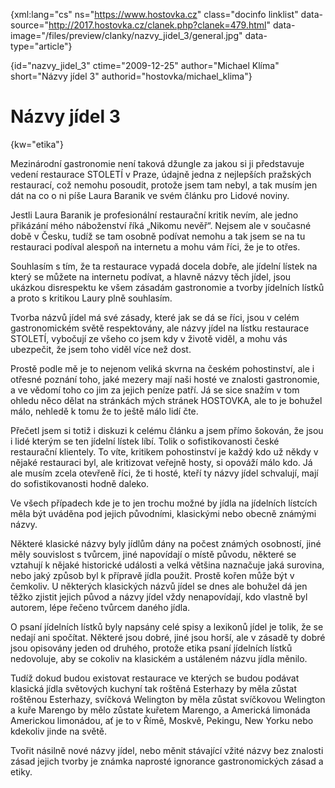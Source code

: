 
{xml:lang="cs" ns="https://www.hostovka.cz" class="docinfo linklist" data-source="http://2017.hostovka.cz/clanek.php?clanek=479.html" data-image="/files/preview/clanky/nazvy\_jidel\_3/general.jpg" data-type="article"}

{id="nazvy\_jidel\_3" ctime="2009-12-25" author="Michael Klíma" short="Názvy jídel 3" authorid="hostovka/michael_klima"}

# Názvy jídel 3

<!-- generated attribute kw by user_udpatekw.sh on 2019-04-16, do not edit -->

{kw="etika"}

Mezinárodní gastronomie není taková džungle za jakou si ji představuje vedení restaurace STOLETÍ v Praze, údajně jedna z nejlepších pražských restaurací, což nemohu posoudit, protože jsem tam nebyl, a tak musím jen dát na co o ni píše Laura Baranik ve svém článku pro Lidové noviny.

Jestli Laura Baranik je profesionální restaurační kritik nevím, ale jedno přikázání mého náboženství říká „Nikomu nevěř“. Nejsem ale v současné době v Česku, tudíž se tam osobně podívat nemohu a tak jsem se na tu restauraci podíval alespoň na internetu a mohu vám říci, že je to otřes.

Souhlasím s tím, že ta restaurace vypadá docela dobře, ale jídelní lístek na který se můžete na internetu podívat, a hlavně názvy těch jídel, jsou ukázkou disrespektu ke všem zásadám gastronomie a tvorby jídelních lístků a proto s kritikou Laury plně souhlasím.

Tvorba názvů jídel má své zásady, které jak se dá se říci, jsou v celém gastronomickém světě respektovány, ale názvy jídel na lístku restaurace STOLETÍ, vybočují ze všeho co jsem kdy v životě viděl, a mohu vás ubezpečit, že jsem toho viděl více než dost.

Prostě podle mě je to nejenom veliká skvrna na českém pohostinství, ale i otřesné poznání toho, jaké mezery mají naši hosté ve znalosti gastronomie, a ve vědomí toho co jim za jejich peníze patří. Já se sice snažím v tom ohledu něco dělat na stránkách mých stránek HOSTOVKA, ale to je bohužel málo, nehledě k tomu že to ještě málo lidí čte.

Přečetl jsem si totiž i diskuzi k celému článku a jsem přímo šokován, že jsou i lidé kterým se ten jídelní lístek líbí. Tolik o sofistikovanosti české restaurační klientely. To víte, kritikem pohostinství je každý kdo už někdy v nějaké restauraci byl, ale kritizovat veřejně hosty, si opováží málo kdo. Já ale musím zcela otevřeně říci, že ti hosté, kteří ty názvy jídel schvalují, mají do sofistikovanosti hodně daleko.

Ve všech případech kde je to jen trochu možné by jídla na jídelních lístcích měla být uváděna pod jejich původními, klasickými nebo obecně známými názvy.

Některé klasické názvy byly jídlům dány na počest známých osobností, jiné měly souvislost s tvůrcem, jiné napovídají o místě původu, některé se vztahují k nějaké historické události a velká většina naznačuje jaká surovina, nebo jaký způsob byl k přípravě jídla použit. Prostě kořen může být v čemkoliv. U některých klasických názvů jídel se dnes ale bohužel dá jen těžko zjistit jejich původ a názvy jídel vždy nenapovídají, kdo vlastně byl autorem, lépe řečeno tvůrcem daného jídla.

O psaní jídelních lístků byly napsány celé spisy a lexikonů jídel je tolik, že se nedají ani spočítat. Některé jsou dobré, jiné jsou horší, ale v zásadě ty dobré jsou opisovány jeden od druhého, protože etika psaní jídelních lístků nedovoluje, aby se cokoliv na klasickém a ustáleném názvu jídla měnilo. 

Tudíž dokud budou existovat restaurace ve kterých se budou podávat klasická jídla světových kuchyní tak roštěná Esterhazy by měla zůstat roštěnou Esterhazy, svíčková Welington by měla zůstat svíčkovou Welington a kuře Marengo by mělo zůstate kuřetem Marengo, a Americká limonáda Americkou limonádou, ať je to v Římě, Moskvě, Pekingu, New Yorku nebo kdekoliv jinde na světě.

Tvořit násilně nové názvy jídel, nebo měnit stávající vžité názvy bez znalosti zásad jejich tvorby je známka naprosté ignorance gastronomických zásad a etiky.

